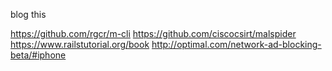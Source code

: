 blog this

https://github.com/rgcr/m-cli
https://github.com/ciscocsirt/malspider
https://www.railstutorial.org/book
http://optimal.com/network-ad-blocking-beta/#iphone